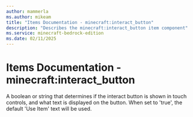 ```yaml
---
author: mammerla
ms.author: mikeam
title: "Items Documentation - minecraft:interact_button"
description: "Describes the minecraft:interact_button item component"
ms.service: minecraft-bedrock-edition
ms.date: 02/11/2025 
---
```


# Items Documentation - minecraft:interact_button

A boolean or string that determines if the interact button is shown in touch controls, and what text is displayed on the button. When set to 'true', the default 'Use Item' text will be used.
